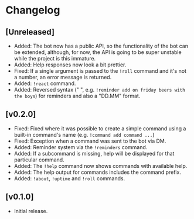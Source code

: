 # Changelog

## [Unreleased]

* Added: The bot now has a public API, so the functionality of the bot can be extended, although, for now, the API is going to be super unstable while the project is this immature.
* Added: Help responses now look a bit prettier.
* Fixed: If a single argument is passed to the `!roll` command and it's not a number, an error message is returned.
* Added: `!react` command.
* Added: Reversed syntax ("<when> <what>", e.g. `!reminder add on friday beers with the boys`) for reminders and also a "DD.MM" format.

## [v0.2.0]

* Fixed: Fixed where it was possible to create a simple command using a built-in command's name (e.g. `!command add command ...`)
* Fixed: Exception when a command was sent to the bot via DM.
* Added: Reminder system via the `!reminders` command.
* Added: If a subcommand is missing, help will be displayed for that particular command.
* Added: The `!help` command now shows commands with available help.
* Added: The help output for commands includes the command prefix.
* Added: `!about`, `!uptime` and `!roll` commands.

## [v0.1.0]

* Initial release.

